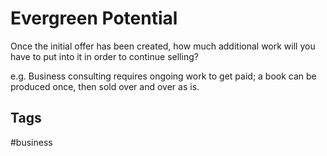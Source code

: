# Evergreen Potential

Once the initial offer has been created, how much additional work will you have to put into it in order to continue selling?

e.g. Business consulting requires ongoing work to get paid; a book can be produced once, then sold over and over as is.

## Tags
#business
